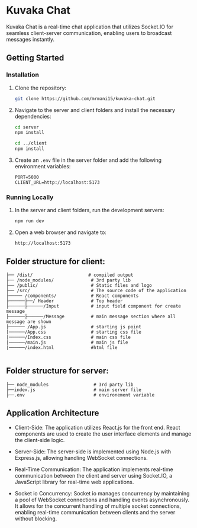 # Kuvaka Chat

Kuvaka Chat is a real-time chat application that utilizes Socket.IO for seamless client-server communication, enabling users to broadcast messages instantly.

## Getting Started

### Installation

1. Clone the repository:

    ```bash
    git clone https://github.com/mrmani15/kuvaka-chat.git
    ```

2. Navigate to the server and client folders and install the necessary dependencies:

    ```bash
    cd server
    npm install
    ```

    ```bash
    cd ../client
    npm install
    ```

3. Create an `.env` file in the server folder and add the following environment variables:

    ```
    PORT=5000
    CLIENT_URL=http://localhost:5173
    ```

### Running Locally

1. In the server and client folders, run the development servers:

    ```bash
    npm run dev
    ```

2. Open a web browser and navigate to:

    ```
    http://localhost:5173
    ```


## Folder structure for client:

```
├── /dist/                     # compiled output
├── /node_modules/              # 3rd party lib
├── /public/                    # Static files and logo
├── /src/                       # The source code of the application
├───── /components/             # React components
├──────├──/ Header              # Top header
├──────├──────/Input            # input field component for create message
├──────├──────/Message          # main message section where all message are shown
├────── /App.js                 # starting js point 
|──────/App.css                 # starting css file
|──────/Index.css               # main css file
|──────/main.js                 # main js file
|──────/index.html              #html file
      
```

## Folder structure for server:

```
├── node_modules                 # 3rd party lib
├──index.js                      # main server file
├──.env                          # environement variable

```

## Application Architecture

- Client-Side: The application utilizes React.js for the front end. React components are used to create the user interface elements and manage the client-side logic.

- Server-Side: The server-side is implemented using Node.js with Express.js, allowing handling WebSocket connections.

- Real-Time Communication: The application implements real-time communication between the client and server using Socket.IO, a JavaScript library for real-time web applications. 

- Socket io Concurrency: Socket io manages concurrency by maintaining a pool of WebSocket connections and handling events asynchronously. It allows for the concurrent handling of multiple socket connections, enabling real-time communication between clients and the server without blocking.